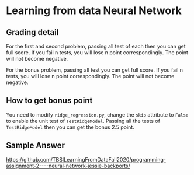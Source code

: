 # Learning from data Neural Network
## Grading detail
For the first and second problem, passing all test of each then you can get full score.
If you fail n tests, you will lose n point correspondingly. The point will not become negative.

For the bonus problem, passing all test you can get full score. If you fail n tests, you will lose n point correspondingly. The point will not become negative.

## How to get bonus point
You need to modify `ridge_regression.py`, change the `skip` attribute to `False`
to enable the unit test of `TestRidgeModel`. Passing all the tests of
`TestRidgeModel` then you can get the bonus 2.5 point.

## Sample Answer
https://github.com/TBSILearningFromDataFall2020/programming-assignment-2----neural-network-jessie-backports/
